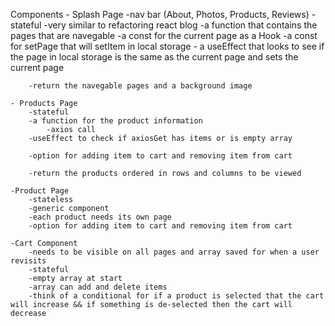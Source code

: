 Components
    - Splash Page
        -nav bar (About, Photos, Products, Reviews)
        -stateful
        -very similar to refactoring react blog
        -a function that contains the pages that are navegable
        -a const for the current page as a Hook
        -a const for setPage that will setItem in local storage
        - a useEffect that looks to see if the page in local storage is the same as the current page and sets the current page

        -return the navegable pages and a background image

    - Products Page
        -stateful
        -a function for the product information
            -axios call
        -useEffect to check if axiosGet has items or is empty array

        -option for adding item to cart and removing item from cart

        -return the products ordered in rows and columns to be viewed
        
    -Product Page
        -stateless
        -generic component
        -each product needs its own page
        -option for adding item to cart and removing item from cart

    -Cart Component
        -needs to be visible on all pages and array saved for when a user revisits
        -stateful
        -empty array at start
        -array can add and delete items
        -think of a conditional for if a product is selected that the cart will increase && if something is de-selected then the cart will decrease

